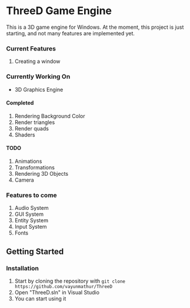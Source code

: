 # ThreeD Game Engine
This is a 3D game engine for Windows. At the moment, this project is just starting, and not many features are implemented yet.
### Current Features
1. Creating a window

### Currently Working On
* 3D Graphics Engine
#### Completed
1. Rendering Background Color
2. Render triangles
3. Render quads
4. Shaders
#### TODO
1. Animations
2. Transformations
3. Rendering 3D Objects
4. Camera

### Features to come

1. Audio System
2. GUI System
3. Entity System
4. Input System
5. Fonts

## Getting Started
### Installation
1. Start by cloning the repository with `git clone https://github.com/vayunmathur/ThreeD`
2. Open "ThreeD.sln" in Visual Studio
3. You can start using it

